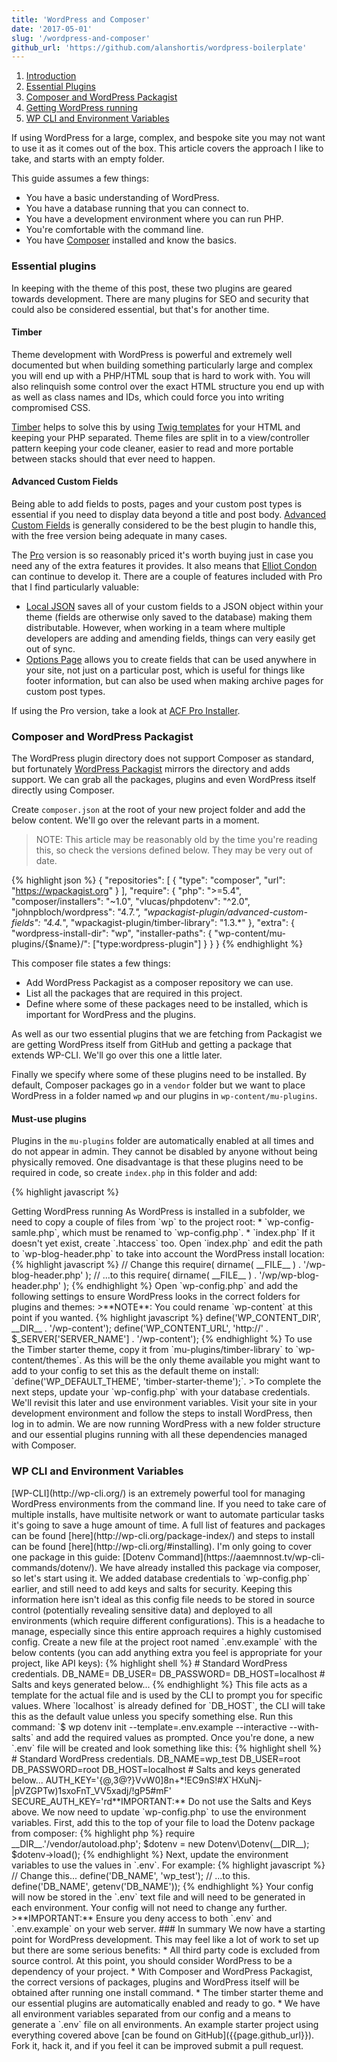 ```yaml
---
title: 'WordPress and Composer'
date: '2017-05-01'
slug: '/wordpress-and-composer'
github_url: 'https://github.com/alanshortis/wordpress-boilerplate'
---
```


<ol class="contents"> 
  <li><a href="#intro">Introduction</a></li> 
  <li><a href="#essential-plugins">Essential Plugins</a></li> 
  <li><a href="#wp-composer">Composer and WordPress Packagist</a></li> 
  <li><a href="#get-running">Getting WordPress running</a></li> 
  <li><a href="#wp-cli">WP CLI and Environment Variables</a></li> 
</ol> 
 
<a id="intro"></a> 
If using WordPress for a large, complex, and bespoke site you may not want to use it as it comes out of the box. This article covers the approach I like to take, and starts with an empty folder. 
 
This guide assumes a few things: 
 
* You have a basic understanding of WordPress. 
* You have a database running that you can connect to. 
* You have a development environment where you can run PHP.
* You're comfortable with the command line.
* You have [Composer](https://getcomposer.org/) installed and know the basics. 
 
<h3 id="essential-plugins">Essential plugins</h3> 
 
In keeping with the theme of this post, these two plugins are geared towards development. There are many plugins for SEO and security that could also be considered essential, but that's for another time.
 
#### Timber 
 
Theme development with WordPress is powerful and extremely well documented but when building something particularly large and complex you will end up with a PHP/HTML soup that is hard to work with. You will also relinquish some control over the exact HTML structure you end up with as well as class names and IDs, which could force you into writing compromised CSS. 
 
[Timber](https://www.upstatement.com/timber/) helps to solve this by using [Twig templates](https://twig.sensiolabs.org/) for your HTML and keeping your PHP separated. Theme files are split in to a view/controller pattern keeping your code cleaner, easier to read and more portable between stacks should that ever need to happen. 
 
#### Advanced Custom Fields 
 
Being able to add fields to posts, pages and your custom post types is essential if you need to display data beyond a title and post body. [Advanced Custom Fields](https://www.advancedcustomfields.com/) is generally considered to be the best plugin to handle this, with the free version being adequate in many cases. 
 
The [Pro](https://www.advancedcustomfields.com/pro/) version is so reasonably priced it's worth buying just in case you need any of the extra features it provides. It also means that [Elliot Condon](http://www.elliotcondon.com/) can continue to develop it. There are a couple of features included with Pro that I find particularly valuable:

- [Local JSON](https://www.advancedcustomfields.com/resources/local-json/) saves all of your custom fields to a JSON object within your theme (fields are otherwise only saved to the database) making them distributable. However, when working in a team where multiple developers are adding and amending fields, things can very easily get out of sync.
- [Options Page](https://www.advancedcustomfields.com/add-ons/options-page/) allows you to create fields that can be used anywhere in your site, not just on a particular post, which is useful for things like footer information, but can also be used when making archive pages for custom post types.

If using the Pro version, take a look at [ACF Pro Installer](https://github.com/PhilippBaschke/acf-pro-installer).

<h3 id="wp-composer">Composer and WordPress Packagist</h3> 
 
The WordPress plugin directory does not support Composer as standard, but fortunately [WordPress Packagist](https://wpackagist.org/) mirrors the directory and adds support. We can grab all the packages, plugins and even WordPress itself directly using Composer. 
 
Create `composer.json` at the root of your new project folder and add the below content. We'll go over the relevant parts in a moment.

> NOTE: This article may be reasonably old by the time you're reading this, so check the versions defined below. They may be very out of date.

{% highlight json %}
{
"repositories": [
{
"type": "composer",
"url": "https://wpackagist.org"
}
],
"require": {
"php": ">=5.4",
"composer/installers": "~1.0",
"vlucas/phpdotenv": "^2.0",
"johnpbloch/wordpress": "4.7._",
"wpackagist-plugin/advanced-custom-fields": "4.4._",
"wpackagist-plugin/timber-library": "1.3.\*"
},
"extra": {
"wordpress-install-dir": "wp",
"installer-paths": {
"wp-content/mu-plugins/{\$name}/": ["type:wordpress-plugin"]
}
}
}
{% endhighlight %}

This composer file states a few things:

- Add WordPress Packagist as a composer repository we can use.
- List all the packages that are required in this project.
- Define where some of these packages need to be installed, which is important for WordPress and the plugins.

As well as our two essential plugins that we are fetching from Packagist we are getting WordPress itself from GitHub and getting a package that extends WP-CLI. We'll go over this one a little later.

Finally we specify where some of these plugins need to be installed. By default, Composer packages go in a `vendor` folder but we want to place WordPress in a folder named `wp` and our plugins in `wp-content/mu-plugins`.

#### Must-use plugins

Plugins in the `mu-plugins` folder are automatically enabled at all times and do not appear in admin. They cannot be disabled by anyone without being physically removed. One disadvantage is that these plugins need to be required in code, so create `index.php` in this folder and add:

{% highlight javascript %}

<?php 
require WPMU_PLUGIN_DIR.'/advanced-custom-fields-pro/acf.php'; 
require WPMU_PLUGIN_DIR.'/timber-library/timber.php'; 
{% endhighlight %} 
 
#### Installing packages 
 
To install everything we need, run `$ composer install`. This will fetch everything into their defined folders and create a new file - `composer.lock` - that needs to be added to source control along with `composer.json` to keep track of dependencies. 
 
<h3 id="get-running">Getting WordPress running</h3> 
 
As WordPress is installed in a subfolder, we need to copy a couple of files from `wp` to the project root: 
 
* `wp-config-samle.php`, which must be renamed to `wp-config.php`. 
* `index.php` 
 
If it doesn't yet exist, create `.htaccess` too. 
 
Open `index.php` and edit the path to `wp-blog-header.php` to take into account the WordPress install location: 
 
{% highlight javascript %} 
// Change this 
require( dirname( __FILE__ ) . '/wp-blog-header.php' ); 
 
// ...to this 
require( dirname( __FILE__ ) . '/wp/wp-blog-header.php' ); 
{% endhighlight %} 
 
Open `wp-config.php` and add the following settings to ensure WordPress looks in the correct folders for plugins and themes: 
 
>**NOTE**: You could rename `wp-content` at this point if you wanted. 
 
{% highlight javascript %} 
define('WP_CONTENT_DIR', __DIR__ . '/wp-content'); 
define('WP_CONTENT_URL', 'http://' . $_SERVER['SERVER_NAME'] . '/wp-content'); 
{% endhighlight %} 
 
To use the Timber starter theme, copy it from `mu-plugins/timber-library` to `wp-content/themes`. As this will be the only theme available you might want to add to your config to set this as the default theme on install: `define('WP_DEFAULT_THEME', 'timber-starter-theme');`. 
 
>To complete the next steps, update your `wp-config.php` with your database credentials. We'll revisit this later and use environment variables. 
 
Visit your site in your development environment and follow the steps to install WordPress, then log in to admin. We are now running WordPress with a new folder structure and our essential plugins running with all these dependencies managed with Composer. 
 
<h3 id="wp-cli">WP CLI and Environment Variables</h3> 
 
[WP-CLI](http://wp-cli.org/) is an extremely powerful tool for managing WordPress environments from the command line. If you need to take care of multiple installs, have multisite network or want to automate particular tasks it's going to save a huge amount of time. A full list of features and packages can be found [here](http://wp-cli.org/package-index/) and steps to install can be found [here](http://wp-cli.org/#installing). 
 
I'm only going to cover one package in this guide: [Dotenv Command](https://aaemnnost.tv/wp-cli-commands/dotenv/). We have already installed this package via composer, so let's start using it. 
 
We added database credentials to `wp-config.php` earlier, and still need to add keys and salts for security. Keeping this information here isn't ideal as this config file needs to be stored in source control (potentially revealing sensitive data) and deployed to all environments (which require different configurations). This is a headache to manage, especially since this entire approach requires a highly customised config. 
 
Create a new file at the project root named `.env.example` with the below contents (you can add anything extra you feel is appropriate for your project, like API keys): 
 
{% highlight shell %} 
# Standard WordPress credentials. 
DB_NAME= 
DB_USER= 
DB_PASSWORD= 
DB_HOST=localhost 
 
# Salts and keys generated below... 
{% endhighlight %} 
 
This file acts as a template for the actual file and is used by the CLI to prompt you for specific values. Where `localhost` is already defined for `DB_HOST`, the CLI will take this as the default value unless you specify something else. 
 
Run this command: `$ wp dotenv init --template=.env.example --interactive --with-salts` and add the required values as prompted. Once you're done, a new `.env` file will be created and look something like this: 
 
{% highlight shell %} 
# Standard WordPress credentials. 
DB_NAME=wp_test 
DB_USER=root 
DB_PASSWORD=root 
DB_HOST=localhost 
 
# Salts and keys generated below... 
AUTH_KEY='{@,3@?}VvW0]8n+*!EC9nS!#X`HXuNj-|pVZGPTw)1sxoFnT_VV5xadj/!gP5#mF' 
SECURE_AUTH_KEY='rd<O7H&GYn?q/iGNeW$-F5:5S6M-hn*}SV!|Fz5}C-+D-lHqzB6w:?^(!t(_z_q1' 
LOGGED_IN_KEY='bu9z)#=S&<r(1+,.mV!Cd&d>&[Mrdx20IPJCrbJb4^+1^Pd6;W09FeIGs<v FJR]' 
NONCE_KEY='q#{ry=bhUbdc61dI<I3]vTB(^jEEg=R0%9T*#hvk3o4,3uvH36bBp9pfT5b$!&Rx' 
AUTH_SALT='G&5j*-Ot,}N~b}2_(zq-Jqc&-fVZ=2da2Ga5%-XWUr>8|4EXAsL K>{JQ:z90t$7' 
SECURE_AUTH_SALT='ej68*YwNt76%:R*1OS9Tnb%La5 [I?!- g:0V#A[~nD8`[wau:CxZ.6EanQ%vb93' 
LOGGED_IN_SALT='PTK%#-Fe|_SJc6>n~IqTsTPqi?#hzQx(tU<x<ic@qT2/59[Mmf^n0Sk6k-m- hTN' 
NONCE_SALT='Qo:(YR&Du< )d[b|JzC{uj1z|9p?cWmCbwKX`)!kb~PD {CX(B:Z<hS4O:L6_2eu' 
{% endhighlight %} 
 
>**IMPORTANT:** Do not use the Salts and Keys above. 
 
We now need to update `wp-config.php` to use the environment variables. First, add this to the top of your file to load the Dotenv package from composer: 
 
{% highlight php %} 
require __DIR__.'/vendor/autoload.php'; 
$dotenv = new Dotenv\Dotenv(__DIR__); 
$dotenv->load(); 
{% endhighlight %} 
 
Next, update the environment variables to use the values in `.env`. For example: 
 
{% highlight javascript %} 
// Change this... 
define('DB_NAME', 'wp_test'); 
 
// ...to this. 
define('DB_NAME', getenv('DB_NAME')); 
{% endhighlight %} 
 
Your config will now be stored in the `.env` text file and will need to be generated in each environment. Your config will not need to change any further. 
 
>**IMPORTANT:** Ensure you deny access to both `.env` and `.env.example` on your web server. 
 
### In summary 
We now have a starting point for WordPress development. This may feel like a lot of work to set up but there are some serious benefits: 
 
* All third party code is excluded from source control. At this point, you should consider WordPress to be a dependency of your project. 
* With Composer and WordPress Packagist, the correct versions of packages, plugins and WordPress itself will be obtained after running one install command. 
* The timber starter theme and our essential plugins are automatically enabled and ready to go. 
* We have all environment variables separated from our config and a means to generate a `.env` file on all environments. 
 
An example starter project using everything covered above [can be found on GitHub]({{page.github_url}}). Fork it, hack it, and if you feel it can be improved submit a pull request.
